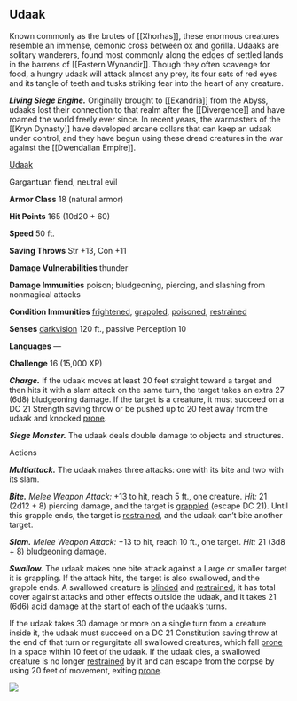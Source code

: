 ## Udaak

Known commonly as the brutes of [[Xhorhas]], these enormous creatures resemble an immense, demonic cross between ox and gorilla. Udaaks are solitary wanderers, found most commonly along the edges of settled lands in the barrens of [[Eastern Wynandir]]. Though they often scavenge for food, a hungry udaak will attack almost any prey, its four sets of red eyes and its tangle of teeth and tusks striking fear into the heart of any creature.

_**Living Siege Engine.**_ Originally brought to [[Exandria]] from the Abyss, udaaks lost their connection to that realm after the [[Divergence]] and have roamed the world freely ever since. In recent years, the warmasters of the [[Kryn Dynasty]] have developed arcane collars that can keep an udaak under control, and they have begun using these dread creatures in the war against the [[Dwendalian Empire]].

[Udaak](https://www.dndbeyond.com/monsters/udaak)

Gargantuan fiend, neutral evil

**Armor Class** 18 (natural armor)

**Hit Points** 165 (10d20 + 60)

**Speed** 50 ft.

**Saving Throws** Str +13, Con +11

**Damage Vulnerabilities** thunder

**Damage Immunities** poison; bludgeoning, piercing, and slashing from nonmagical attacks

**Condition Immunities** [frightened](https://www.dndbeyond.com/compendium/rules/basic-rules/appendix-a-conditions#Frightened), [grappled](https://www.dndbeyond.com/compendium/rules/basic-rules/appendix-a-conditions#Grappled), [poisoned](https://www.dndbeyond.com/compendium/rules/basic-rules/appendix-a-conditions#Poisoned), [restrained](https://www.dndbeyond.com/compendium/rules/basic-rules/appendix-a-conditions#Restrained)

**Senses** [darkvision](https://www.dndbeyond.com/compendium/rules/basic-rules/monsters#Darkvision) 120 ft., passive Perception 10

**Languages** —

**Challenge** 16 (15,000 XP)

_**Charge.**_ If the udaak moves at least 20 feet straight toward a target and then hits it with a slam attack on the same turn, the target takes an extra 27 (6d8) bludgeoning damage. If the target is a creature, it must succeed on a DC 21 Strength saving throw or be pushed up to 20 feet away from the udaak and knocked [prone](https://www.dndbeyond.com/compendium/rules/basic-rules/appendix-a-conditions#Prone).

_**Siege Monster.**_ The udaak deals double damage to objects and structures.

Actions

_**Multiattack.**_ The udaak makes three attacks: one with its bite and two with its slam.

_**Bite.** Melee Weapon Attack:_ +13 to hit, reach 5 ft., one creature. _Hit:_ 21 (2d12 + 8) piercing damage, and the target is [grappled](https://www.dndbeyond.com/compendium/rules/basic-rules/appendix-a-conditions#Grappled) (escape DC 21). Until this grapple ends, the target is [restrained](https://www.dndbeyond.com/compendium/rules/basic-rules/appendix-a-conditions#Restrained), and the udaak can’t bite another target.

_**Slam.** Melee Weapon Attack:_ +13 to hit, reach 10 ft., one target. _Hit:_ 21 (3d8 + 8) bludgeoning damage.

_**Swallow.**_ The udaak makes one bite attack against a Large or smaller target it is grappling. If the attack hits, the target is also swallowed, and the grapple ends. A swallowed creature is [blinded](https://www.dndbeyond.com/compendium/rules/basic-rules/appendix-a-conditions#Blinded) and [restrained](https://www.dndbeyond.com/compendium/rules/basic-rules/appendix-a-conditions#Restrained), it has total cover against attacks and other effects outside the udaak, and it takes 21 (6d6) acid damage at the start of each of the udaak’s turns.

If the udaak takes 30 damage or more on a single turn from a creature inside it, the udaak must succeed on a DC 21 Constitution saving throw at the end of that turn or regurgitate all swallowed creatures, which fall [prone](https://www.dndbeyond.com/compendium/rules/basic-rules/appendix-a-conditions#Prone) in a space within 10 feet of the udaak. If the udaak dies, a swallowed creature is no longer [restrained](https://www.dndbeyond.com/compendium/rules/basic-rules/appendix-a-conditions#Restrained) by it and can escape from the corpse by using 20 feet of movement, exiting [prone](https://www.dndbeyond.com/compendium/rules/basic-rules/appendix-a-conditions#Prone).

[![](https://media-waterdeep.cursecdn.com/avatars/thumbnails/9170/63/400/398/637199798942879641.png)](https://media-waterdeep.cursecdn.com/avatars/9170/63/637199798942879641.png)